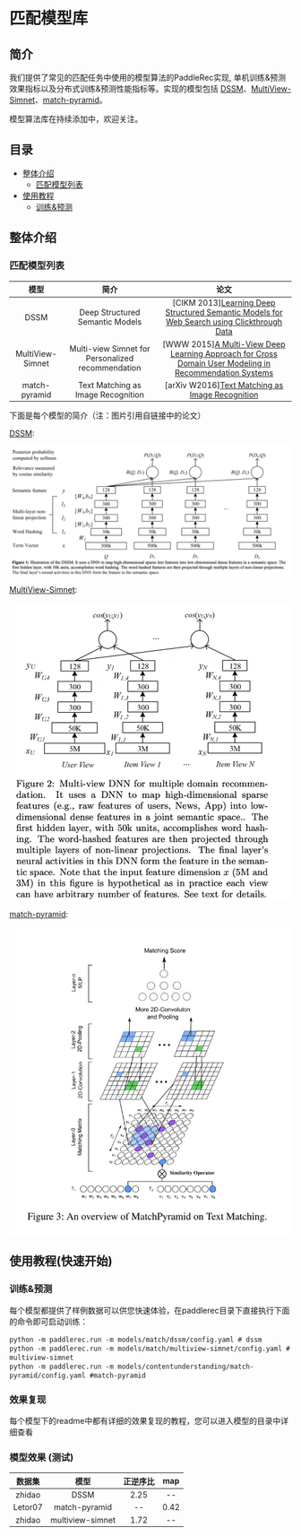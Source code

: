 # 匹配模型库

## 简介
我们提供了常见的匹配任务中使用的模型算法的PaddleRec实现, 单机训练&预测效果指标以及分布式训练&预测性能指标等。实现的模型包括 [DSSM](http://gitlab.baidu.com/tangwei12/paddlerec/tree/develop/models/match/dssm)、[MultiView-Simnet](http://gitlab.baidu.com/tangwei12/paddlerec/tree/develop/models/match/multiview-simnet)、[match-pyramid](https://github.com/PaddlePaddle/PaddleRec/tree/master/models/match/match-pyramid)。

模型算法库在持续添加中，欢迎关注。

## 目录
* [整体介绍](#整体介绍)
    * [匹配模型列表](#匹配模型列表)
* [使用教程](#使用教程)
    * [训练&预测](#训练&预测)

## 整体介绍
### 匹配模型列表

|       模型        |       简介        |       论文        |
| :------------------: | :--------------------: | :---------: |
| DSSM | Deep Structured Semantic Models | [CIKM 2013][Learning Deep Structured Semantic Models for Web Search using Clickthrough Data](https://www.microsoft.com/en-us/research/wp-content/uploads/2016/02/cikm2013_DSSM_fullversion.pdf) |
| MultiView-Simnet | Multi-view Simnet for Personalized recommendation | [WWW 2015][A Multi-View Deep Learning Approach for Cross Domain User Modeling in Recommendation Systems](https://www.microsoft.com/en-us/research/wp-content/uploads/2016/02/frp1159-songA.pdf) |
| match-pyramid | Text Matching as Image Recognition | [arXiv W2016][Text Matching as Image Recognition](https://arxiv.org/pdf/1602.06359.pdf) |


下面是每个模型的简介（注：图片引用自链接中的论文）

[DSSM](https://www.microsoft.com/en-us/research/wp-content/uploads/2016/02/cikm2013_DSSM_fullversion.pdf):
<p align="center">
<img align="center" src="../../doc/imgs/dssm.png">
<p>

[MultiView-Simnet](https://www.microsoft.com/en-us/research/wp-content/uploads/2016/02/frp1159-songA.pdf):
<p align="center">
<img align="center" src="../../doc/imgs/multiview-simnet.png">
<p>

[match-pyramid](https://arxiv.org/pdf/1602.06359.pdf):
<p align="center">
<img align="center" src="../../doc/imgs/match-pyramid.png">
<p>

## 使用教程(快速开始)
### 训练&预测
每个模型都提供了样例数据可以供您快速体验，在paddlerec目录下直接执行下面的命令即可启动训练：
```
python -m paddlerec.run -m models/match/dssm/config.yaml # dssm
python -m paddlerec.run -m models/match/multiview-simnet/config.yaml # multiview-simnet
python -m paddlerec.run -m models/contentunderstanding/match-pyramid/config.yaml #match-pyramid
```
### 效果复现
每个模型下的readme中都有详细的效果复现的教程，您可以进入模型的目录中详细查看  

### 模型效果 (测试)

|       数据集        |       模型       |      正逆序比          |       map       |  
| :------------------: | :--------------------: | :---------: |:---------: |
|       zhidao       |       DSSM       |       2.25        |       --          | 
|       Letor07        |       match-pyramid       |       --        |      0.42          | 
|       zhidao        |       multiview-simnet       |       1.72        |       --          |
